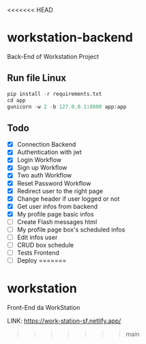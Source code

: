 <<<<<<< HEAD
# workstation-backend

Back-End of Workstation Project

## Run file Linux

```python
pip install -r requirements.txt
cd app
gunicorn -w 2 -b 127.0.0.1:8000 app:app
```

## Todo

- [x] Connection Backend
- [x] Authentication with jwt
- [x] Login Workflow
- [x] Sign up Workflow 
- [x] Two auth Workflow
- [X] Reset Password Workflow
- [x] Redirect user to the right page
- [x] Change header if user logged or not
- [x] Get user infos from backend
- [x] My profile page basic infos
- [ ] Create Flash messages html
- [ ] My profile page box's scheduled infos
- [ ] Edit infos user
- [ ] CRUD box schedule
- [ ] Tests Frontend
- [ ] Deploy
=======
# workstation
Front-End da WorkStation

LINK: https://work-station-sf.netlify.app/
>>>>>>> main
